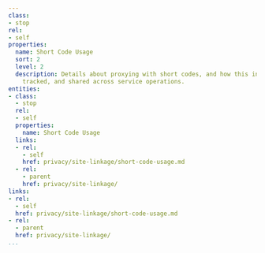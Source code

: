 ```yaml
---
class:
- stop
rel:
- self
properties:
  name: Short Code Usage
  sort: 2
  level: 2
  description: Details about proxying with short codes, and how this information is
    tracked, and shared across service operations.
entities:
- class:
  - stop
  rel:
  - self
  properties:
    name: Short Code Usage
  links:
  - rel:
    - self
    href: privacy/site-linkage/short-code-usage.md
  - rel:
    - parent
    href: privacy/site-linkage/
links:
- rel:
  - self
  href: privacy/site-linkage/short-code-usage.md
- rel:
  - parent
  href: privacy/site-linkage/
...
```

